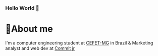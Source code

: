 ### Hello World 👋

# 💬About me
 
  I'm a computer engineering student at [CEFET-MG](https://www.cefetmg.br) in Brazil & Marketing analyst and web dev at [Commit jr](https://commitjr.com)

<!--
**Italo-Donato/Italo-Donato** is a ✨ _special_ ✨ repository because its `README.md` (this file) appears on your GitHub profile.

Here are some ideas to get you started:

- 🔭 I’m currently working on ...
- 🌱 I’m currently learning ...
- 👯 I’m looking to collaborate on ...
- 🤔 I’m looking for help with ...
- 💬 Ask me about ...
- 📫 How to reach me: ...
- 😄 Pronouns: ...
- ⚡ Fun fact: ...
-->

